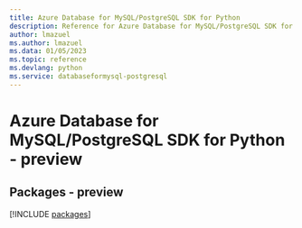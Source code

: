 ```yaml
---
title: Azure Database for MySQL/PostgreSQL SDK for Python
description: Reference for Azure Database for MySQL/PostgreSQL SDK for Python
author: lmazuel
ms.author: lmazuel
ms.data: 01/05/2023
ms.topic: reference
ms.devlang: python
ms.service: databaseformysql-postgresql
---
```

# Azure Database for MySQL/PostgreSQL SDK for Python - preview
## Packages - preview
[!INCLUDE [packages](database-for-mysql-postgresql-index.md)]